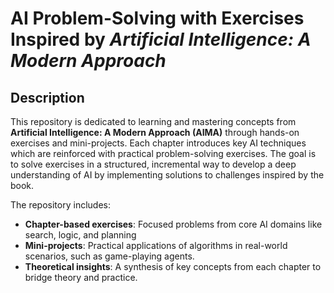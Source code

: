 # AI Problem-Solving with Exercises Inspired by *Artificial Intelligence: A Modern Approach*

## Description

This repository is dedicated to learning and mastering concepts from **Artificial Intelligence: A Modern Approach (AIMA)** through hands-on exercises and mini-projects. Each chapter introduces key AI techniques which are reinforced with practical problem-solving exercises. The goal is to solve exercises in a structured, incremental way to develop a deep understanding of AI by implementing solutions to challenges inspired by the book.

The repository includes:

- **Chapter-based exercises**: Focused problems from core AI domains like search, logic, and planning
- **Mini-projects**: Practical applications of algorithms in real-world scenarios, such as game-playing agents.
- **Theoretical insights**: A synthesis of key concepts from each chapter to bridge theory and practice.
